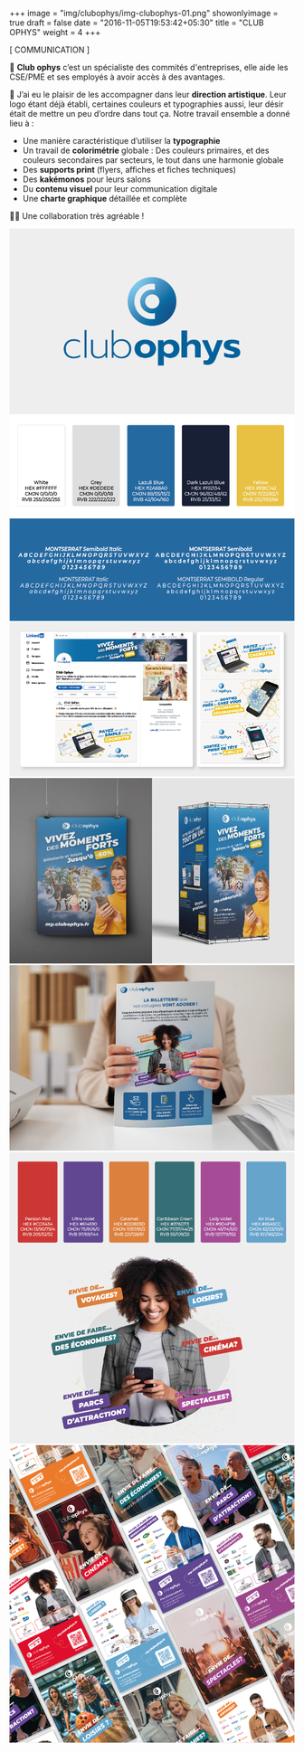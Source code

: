 +++
image = "img/clubophys/img-clubophys-01.png"
showonlyimage = true
draft = false
date = "2016-11-05T19:53:42+05:30"
title = "CLUB OPHYS"
weight = 4
+++


[ COMMUNICATION ]
<!--more-->

🎁 **Club ophys** c’est un spécialiste des commités d'entreprises, elle aide les CSE/PME et ses employés à avoir accès à des avantages.

📌 J’ai eu le plaisir de les accompagner dans leur **direction artistique**. Leur logo étant déjà établi, certaines couleurs et typographies aussi, leur désir était de mettre un peu d’ordre dans tout ça. Notre travail ensemble a donné lieu à : 
- Une manière caractéristique d’utiliser la **typographie**
- Un travail de **colorimétrie** globale : Des couleurs primaires, et des couleurs secondaires par secteurs, le tout dans une harmonie globale
- Des **supports print** (flyers, affiches et fiches techniques)
- Des **kakémonos** pour leurs salons
- Du **contenu visuel** pour leur communication digitale
- Une **charte graphique** détaillée et complète

👌🏻  Une collaboration très agréable !

![This is me][1]
![This is me][2]
![This is me][3]
![This is me][4]
![This is me][5]
![This is me][6]
![This is me][7]

[1]: /img/clubophys/img-clubophys-01.png
[2]: /img/clubophys/img-clubophys-02.png
[3]: /img/clubophys/img-clubophys-03.png
[4]: /img/clubophys/img-clubophys-04.png
[5]: /img/clubophys/img-clubophys-05.png
[6]: /img/clubophys/img-clubophys-06.png
[7]: /img/clubophys/img-clubophys-07.png

